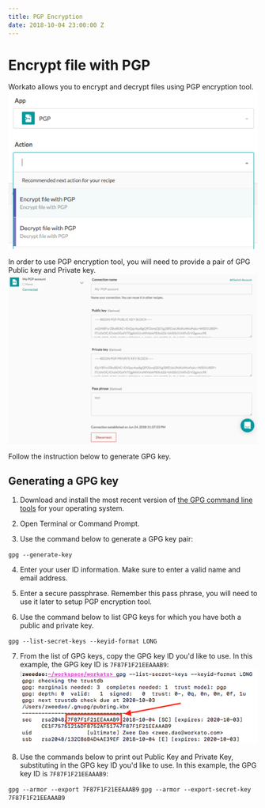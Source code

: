 ```yaml
---
title: PGP Encryption
date: 2018-10-04 23:00:00 Z
---
```


# Encrypt file with PGP
Workato allows you to encrypt and decrypt files using PGP encryption tool.
![PGP Connector](/assets/images/features/files-and-attachments/pgp-connector.png)

In order to use PGP encryption tool, you will need to provide a pair of GPG Public key and Private key.
![PGP Authentication](/assets/images/features/files-and-attachments/pgp-authentication.png)

Follow the instruction below to generate GPG key.

## Generating a GPG key
1. Download and install the most recent version of [the GPG command line tools](https://www.gnupg.org/download/) for your operating system.

2. Open Terminal or Command Prompt.

3. Use the command below to generate a GPG key pair:

`gpg --generate-key`

4. Enter your user ID information. Make sure to enter a valid name and email address.

5. Enter a secure passphrase. Remember this pass phrase, you will need to use it later to setup PGP encryption tool.

6. Use the command below to list GPG keys for which you have both a public and private key.

`gpg --list-secret-keys --keyid-format LONG`

7. From the list of GPG keys, copy the GPG key ID you'd like to use. In this example, the GPG key ID is `7F87F1F21EEAAAB9`:
![GPG key ID](/assets/images/features/files-and-attachments/gpg-key-id.png)

8. Use the commands below to print out Public Key and Private Key, substituting in the GPG key ID you'd like to use. In this example, the GPG key ID is `7F87F1F21EEAAAB9`:

`gpg --armor --export 7F87F1F21EEAAAB9`
`gpg --armor --export-secret-key 7F87F1F21EEAAAB9`
